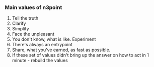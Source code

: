 ### Main values of n3point
1. Tell the truth
2. Clarify
3. Simplify
4. Face the unpleasant
5. You don't know, what is like. Experiment
6. There's always an entrypoint
7. Share, what you've earned, as fast as possible.
8. If these set of values didn't bring up the answer on how to act in 1 minute - rebuild the values
